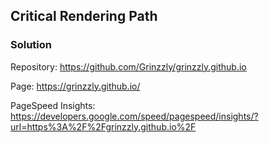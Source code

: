 ## Critical Rendering Path

### Solution

Repository: https://github.com/Grinzzly/grinzzly.github.io

Page: https://grinzzly.github.io/

PageSpeed Insights: https://developers.google.com/speed/pagespeed/insights/?url=https%3A%2F%2Fgrinzzly.github.io%2F
